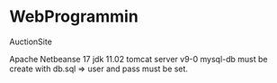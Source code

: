 # WebProgrammin
AuctionSite

Apache Netbeanse 17
jdk 11.02
tomcat server v9-0
mysql-db must be create with db.sql => user and pass must be set.
